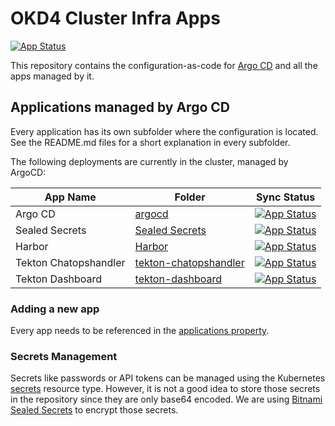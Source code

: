 # OKD4 Cluster Infra Apps

[![App Status](https://argocd.baloise.dev/api/badge?name=okd4-cluster-infra-apps-apps)](https://argocd.baloise.dev/applications/okd4-cluster-infra-apps-apps)

This repository contains the configuration-as-code for [Argo CD](https://argoproj.github.io/argo-cd/) and all the apps managed by it.

## Applications managed by Argo CD
Every application has its own subfolder where the configuration is located. See the README.md files for a short explanation in every subfolder.

The following deployments are currently in the cluster, managed by ArgoCD:

| App Name              | Folder                                        | Sync Status                         |
| --------------------- | --------------------------------------------- | ------------------------------------| 
| Argo CD               |[argocd](argocd)                               |[![App Status](https://argocd.baloise.dev/api/badge?name=argocd)](https://argocd.baloise.dev/applications/argocd)|
| Sealed Secrets        |[Sealed Secrets](sealed-secrets)               |[![App Status](https://argocd.baloise.dev/api/badge?name=sealed-secrets)](https://argocd.baloise.dev/applications/sealed-secrets)|
| Harbor                |[Harbor](harbor)                               |[![App Status](https://argocd.baloise.dev/api/badge?name=harbor)](https://argocd.baloise.dev/applications/harbor)|
| Tekton Chatopshandler |[tekton-chatopshandler](tekton-chatopshandler) |[![App Status](https://argocd.baloise.dev/api/badge?name=tekton-chatopshandler)](https://argocd.baloise.dev/applications/tekton-chatopshandler)|
| Tekton Dashboard      |[tekton-dashboard](tekton-dashboard)           |[![App Status](https://argocd.baloise.dev/api/badge?name=tekton-dashboard)](https://argocd.baloise.dev/applications/tekton-dashboard)|
  
### Adding a new app
Every app needs to be referenced in the [applications property](https://github.com/baloise-incubator/okd4-apps-root-config/blob/master/apps/okd4-cluster-infra-apps.yaml#L24).

### Secrets Management
Secrets like passwords or API tokens can be managed using the Kubernetes [secrets](https://kubernetes.io/docs/concepts/configuration/secret/) resource type. However, it is not a good idea to store those secrets in the repository since they are only base64 encoded. We are using [Bitnami Sealed Secrets](sealed-secrets) to encrypt those secrets.


